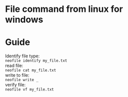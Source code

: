 # File command from linux for windows

# Guide 


Identify file type:<br>
`neofile identify my_file.txt`<br>
read file:<br>
`neofile cat my_file.txt`<br>
write to file: <br>
`neofile write _`<br>
verify file:<br>
`neofile vf my_file.txt`<br>
